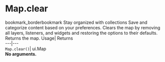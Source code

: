  
#  Map.clear 
bookmark_borderbookmark Stay organized with collections  Save and categorize content based on your preferences. 
Clears the map by removing all layers, listeners, and widgets and restoring the options to their defaults. 
Returns the map.
Usage| Returns  
---|---  
`Map.clear()`| ui.Map  
**No arguments.**
